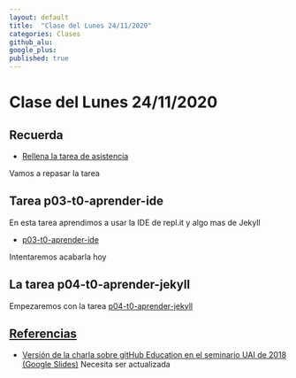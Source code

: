 ```yaml
---
layout: default
title:  "Clase del Lunes 24/11/2020"
categories: Clases
github_alu: 
google_plus: 
published: true
---
```


# Clase del Lunes 24/11/2020

## Recuerda


* [Rellena la tarea de asistencia](https://campusdoctoradoyposgrado.ull.es/mod/attendance/view.php?id=283483)

Vamos a repasar la tarea


## Tarea p03-t0-aprender-ide

En esta tarea aprendimos a usar la IDE de repl.it y algo mas de Jekyll

* [p03-t0-aprender-ide]({{site.baseurl}}/tema0-introduccion/practicas/p03-t0-aprender-ide/)

Intentaremos acabarla hoy

## La tarea p04-t0-aprender-jekyll

Empezaremos con la tarea [p04-t0-aprender-jekyll]({{site.baseurl}}/tema0-introduccion/practicas/p04-t0-aprender-jekyll) 


## [Referencias]({{site.baseurl}}/references)

* [Versión de la charla sobre gitHub Education en el seminario UAI de 2018 (Google Slides)](https://docs.google.com/presentation/d/1LAZUS4SX7axmzEUElh2Oz2DqC1cJA6PUvb1KixJ1KWw/edit?usp=sharing) Necesita ser actualizada